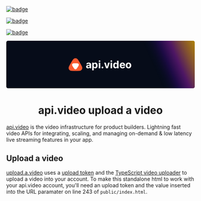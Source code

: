 [![badge](https://img.shields.io/twitter/follow/api_video?style=social)](https://twitter.com/intent/follow?screen_name=api_video)

[![badge](https://img.shields.io/github/stars/apivideo/uploadavideoApps?style=social)](https://github.com/apivideo/uploadavideoApps)

[![badge](https://img.shields.io/discourse/topics?server=https%3A%2F%2Fcommunity.api.video)](https://community.api.video)

![](https://github.com/apivideo/.github/blob/main/assets/apivideo_banner.png)

<h1 align="center">api.video upload a video</h1>

[api.video](https://api.video) is the video infrastructure for product builders. Lightning fast video APIs for integrating, scaling, and managing on-demand & low latency live streaming features in your app.

## Upload a video

[upload.a.video](https://upload.a.video) uses a [upload token](https://docs.api.video/reference/post_upload-tokens) and the [TypeScript video uploader](https://docs.api.video/docs/video-uploader) to upload a video into your account. To make this standalone html to work with your api.video account, you'll need an upload token and the value inserted into the URL paramater on line 243 of `public/index.html`.
